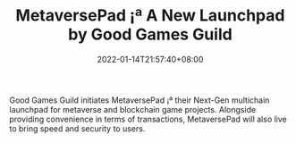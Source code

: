 ﻿---
title: "MetaversePad ¡ª A New Launchpad by Good Games Guild"
date: 2022-01-14T21:57:40+08:00
lastmod: 2022-01-14T16:45:40+08:00
draft: false
authors: ["Lovely"]
description: "Good Games Guild initiates MetaversePad ¡ª their Next-Gen multichain launchpad for metaverse and blockchain game projects. Alongside providing convenience in terms of transactions, MetaversePad will also live to bring speed and security to users."
featuredImage: "metaversepad-a-new-launchpad-by-good-games-guild.jpg"
tags: ["NFTs","Play to Earn"]
categories: ["news"]
news: ["NFTs"]
weight: 
lightgallery: true
pinned: false
recommend: false
recommend1: false
---

Good Games Guild initiates MetaversePad ¡ª their Next-Gen multichain launchpad for metaverse and blockchain game projects. Alongside providing convenience in terms of transactions, MetaversePad will also live to bring speed and security to users.

<!--more-->

